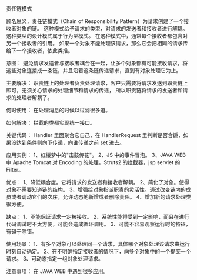 责任链模式

顾名思义，责任链模式（Chain of Responsibility Pattern）为请求创建了一个接收者对象的链。
这种模式给予请求的类型，对请求的发送者和接收者进行解耦。这种类型的设计模式属于行为型模式。
在这种模式中，通常每个接收者都包含对另一个接收者的引用。
如果一个对象不能处理该请求，那么它会把相同的请求传给下一个接收者，依此类推。

意图：
    避免请求发送者与接收者耦合在一起，让多个对象都有可能接收请求，将这些对象连接成一条链，并且沿着这条链传递请求，直到有对象处理它为止。

主要解决：
    职责链上的处理者负责处理请求，客户只需要将请求发送到职责链上即可，无须关心请求的处理细节和请求的传递，
    所以职责链将请求的发送者和请求的处理者解耦了。

何时使用：
    在处理消息的时候以过滤很多道。

如何解决：
    拦截的类都实现统一接口。

关键代码：
    Handler 里面聚合它自己，在 HandlerRequest 里判断是否合适，如果没达到条件则向下传递，向谁传递之前 set 进去。

应用实例： 
    1、红楼梦中的"击鼓传花"。 
    2、JS 中的事件冒泡。 
    3、JAVA WEB 中 Apache Tomcat 对 Encoding 的处理，Struts2 的拦截器，jsp servlet 的 Filter。

优点： 
    1、降低耦合度。它将请求的发送者和接收者解耦。 
    2、简化了对象。使得对象不需要知道链的结构。 
    3、增强给对象指派职责的灵活性。通过改变链内的成员或者调动它们的次序，允许动态地新增或者删除责任。 
    4、增加新的请求处理类很方便。

缺点： 
    1、不能保证请求一定被接收。 
    2、系统性能将受到一定影响，而且在进行代码调试时不太方便，可能会造成循环调用。 
    3、可能不容易观察运行时的特征，有碍于除错。

使用场景： 
    1、有多个对象可以处理同一个请求，具体哪个对象处理该请求由运行时刻自动确定。 
    2、在不明确指定接收者的情况下，向多个对象中的一个提交一个请求。 
    3、可动态指定一组对象处理请求。

注意事项：
    在 JAVA WEB 中遇到很多应用。